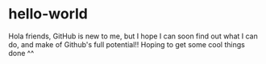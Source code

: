 # hello-world
Hola friends, GitHub is new to me, but I hope I can soon find out what I can do, and make of Github's full potential!!
Hoping to get some cool things done ^^
